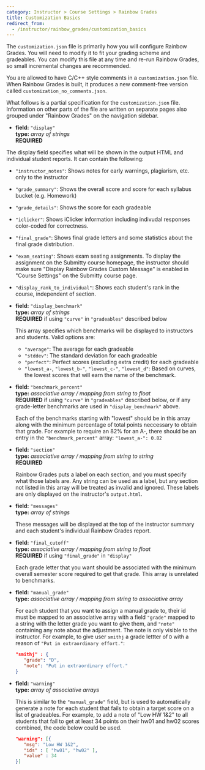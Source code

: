 ```yaml
---
category: Instructor > Course Settings > Rainbow Grades
title: Customization Basics
redirect_from:
  - /instructor/rainbow_grades/customization_basics
---
```



The `customization.json` file is primarily how you will configure Rainbow Grades.
You will need to modify it to fit your grading scheme and gradeables. You can modify this file at
any time and re-run Rainbow Grades, so small incremental changes are recommended.

You are allowed to have C/C++ style comments in a `customization.json` file. When
Rainbow Grades is built, it produces a new comment-free version called `customization_no_comments.json`.

What follows is a partial specification for the `customization.json` file. Information on other parts
of the file are written on separate pages also grouped under "Rainbow Grades" on the navigation sidebar.

* **field:** ``"display"``  
  **type:** _array of strings_  
  **REQUIRED**

The display field specifies what will be shown in the output HTML and individual student reports.
It can contain the following:

* ``"instructor_notes"``: Shows notes for early warnings, plagiarism, etc. only to the instructor
* ``"grade_summary"``: Shows the overall score and score for each syllabus bucket (e.g. Homework)
* ``"grade_details"``: Shows the score for each gradeable
* ``"iclicker"``: Shows iClicker information including indivudal responses color-coded for correctness.
* ``"final_grade"``: Shows final grade letters and some statistics about the final grade distribution.
* ``"exam_seating"``: Shows exam seating assignments. To display the assignment on the Submitty course homepage,
  the instructor should make sure "Display Rainbow Grades Custom Message" is enabled in "Course Settings" on the Submitty
  course page.
* ``"display_rank_to_individual"``: Shows each student's rank in the course, independent of section.

* **field:** ``"display_benchmark"``  
  **type:** _array of strings_  
  **REQUIRED** if using ``"curve"`` in ``"gradeables"`` described below

  This array specifies which benchmarks will be displayed to instructors and students. Valid options are:
   * ``"average"``: The average for each gradeable
   * ``"stddev"``: The standard deviation for each gradeable
   * ``"perfect"``: Perfect scores (excluding extra credit) for each gradeable
   * ``"lowest_a-``, ``"lowest_b-"``, ``"lowest_c-"``, ``"lowest_d"``: Based on curves, the lowest scores that will earn
   the name of the benchmark. 

* **field:** ``"benchmark_percent"``  
  **type:** _associative array / mapping from string to float_  
  **REQUIRED** if using ``"curve"`` in ``"gradeables"`` described below, or if any grade-letter benchmarks are used in ``"display_benchmark"`` above.

  Each of the benchmarks starting with "lowest" should be in this array along with the minimum percentage of total points
  neccessary to obtain that grade. For example to require an 82% for an A-, there should be an entry in the ``"benchmark_percent"`` array:
  ``"lowest_a-": 0.82``

* **field:** ``"section"``  
  **type:** _associative array / mapping from string to string_  
  **REQUIRED**

  Rainbow Grades puts a label on each section, and you must specify what those
  labels are. Any string can be used as a label, but any section not listed in
  this array will be treated as invalid and ignored. These labels are only displayed
  on the instructor's `output.html`.

* **field:** ``"messages"``  
  **type:** _array of strings_  

  These messages will be displayed at the top of the instructor summary and each
  student's individual Rainbow Grades report.

* **field:** ``"final_cutoff"``  
  **type:** _associative array / mapping from string to float_  
  **REQUIRED** if using ``"final_grade"`` in ``"display"``

  Each grade letter that you want should be associated with the minimum overall semester score required to get that grade.
  This array is unrelated to benchmarks.

* **field:** ``"manual_grade"``  
  **type:** _associative array / mapping from string to associative array_  

  For each student that you want to assign a manual grade to, their id must
  be mapped to an associative array with a field ``"grade"`` mapped to a string
  with the letter grade you want to give them, and ``"note"`` containing any note
  about the adjustment. The note is only visible to the instructor. For example, 
  to give user ``smithj`` a grade lettter of ``D`` with a reason of 
  ``"Put in extraordinary effort."``:

  ```json
  "smithj" : {
     "grade": "D",
     "note": "Put in extraordinary effort."
  }
  ```

* **field:** ``"warning"``  
  **type:** _array of associative arrays_  

  This is similar to the ``"manual_grade"`` field, but is used to automatically
  generate a note for each student that fails to obtain a target score on a list
  of gradeables. For example, to add a note of "Low HW 1&2" to all students that
  fail to get at least 34 points on their hw01 and hw02 scores combined, the code
  below could be used. 

  ```json
  "warning": [{
     "msg": "Low HW 1&2",
     "ids" : [ "hw01", "hw02" ],
     "value" : 34
  }]
  ```
